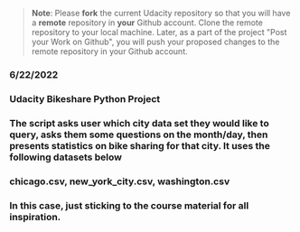 >**Note**: Please **fork** the current Udacity repository so that you will have a **remote** repository in **your** Github account. Clone the remote repository to your local machine. Later, as a part of the project "Post your Work on Github", you will push your proposed changes to the remote repository in your Github account.

### 6/22/2022


### Udacity Bikeshare Python Project


### The script asks user which city data set they would like to query, asks them some questions on the month/day, then presents statistics on bike sharing for that city. It uses the following datasets below


### chicago.csv, new_york_city.csv, washington.csv


### In this case, just sticking to the course material for all inspiration.
